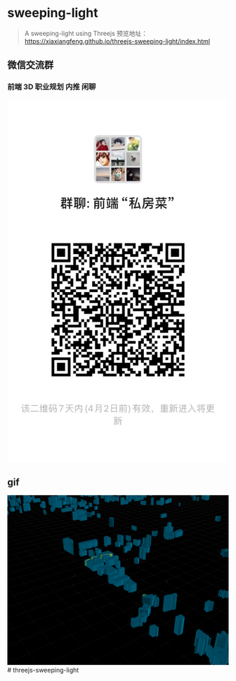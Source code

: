 # sweeping-light

> A sweeping-light using Threejs 预览地址：https://xiaxiangfeng.github.io/threejs-sweeping-light/index.html

## 微信交流群

### 前端 3D 职业规划 内推 闲聊

![Image text](weixin.jpg)

## gif

![Image text](animation.gif)
#   t h r e e j s - s w e e p i n g - l i g h t 
 
 